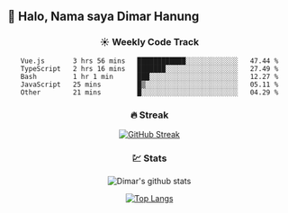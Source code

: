## 👋 Halo, Nama saya **Dimar Hanung**

<center>

### :sunny: Weekly Code Track
<!--START_SECTION:waka-->

```text
Vue.js       3 hrs 56 mins   ████████████░░░░░░░░░░░░░   47.44 %
TypeScript   2 hrs 16 mins   ███████░░░░░░░░░░░░░░░░░░   27.49 %
Bash         1 hr 1 min      ███░░░░░░░░░░░░░░░░░░░░░░   12.27 %
JavaScript   25 mins         █▒░░░░░░░░░░░░░░░░░░░░░░░   05.11 %
Other        21 mins         █░░░░░░░░░░░░░░░░░░░░░░░░   04.29 %
```

<!--END_SECTION:waka-->

### :fire: Streak

[![GitHub Streak](http://github-readme-streak-stats.herokuapp.com?user=dimar-hanung)](https://git.io/streak-stats)

### :chart: Stats

![Dimar's github stats](https://github-readme-stats.vercel.app/api?username=dimar-hanung&show_icons=true&theme=vue)

[![Top Langs](https://github-readme-stats.vercel.app/api/top-langs/?username=dimar-hanung)](#)

</center>
